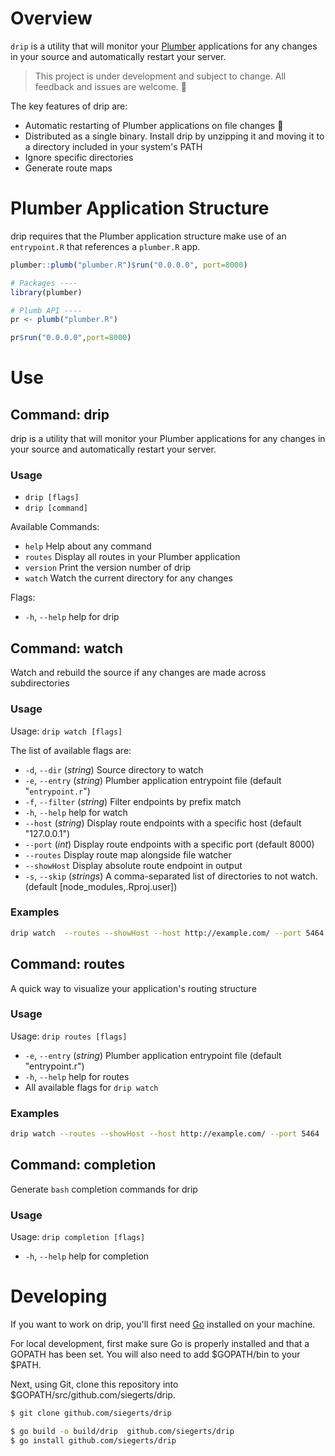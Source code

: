 # Overview

`drip` is a utility that will monitor your [Plumber](https://www.rplumber.io) applications for any changes in your source and automatically restart your server.

> This project is under development and subject to change. All feedback and issues are welcome. 🍻

The key features of drip are:

- Automatic restarting of Plumber applications on file changes 🚀
- Distributed as a single binary. Install drip by unzipping it and moving it to a directory included in your system's PATH
- Ignore specific directories
- Generate route maps

# Plumber Application Structure

drip requires that the Plumber application structure make use of an `entrypoint.R` that references a `plumber.R` app.

```r
plumber::plumb("plumber.R")$run("0.0.0.0", port=8000)
```

```r
# Packages ----
library(plumber)

# Plumb API ----
pr <- plumb("plumber.R")

pr$run("0.0.0.0",port=8000)
```

# Use

## Command: drip

drip is a utility that will monitor your Plumber applications for any changes in
your source and automatically restart your server.

### Usage

- `drip [flags]`
- `drip [command]`

Available Commands:

- `help` Help about any command
- `routes` Display all routes in your Plumber application
- `version` Print the version number of drip
- `watch` Watch the current directory for any changes

Flags:

- `-h`, `--help` help for drip

## Command: watch

Watch and rebuild the source if any changes are made across subdirectories

### Usage

Usage: `drip watch [flags]`

The list of available flags are:

- `-d`, `--dir` (_string_) Source directory to watch
- `-e`, `--entry` (_string_) Plumber application entrypoint file (default "`entrypoint.r`")
- `-f`, `--filter` (_string_) Filter endpoints by prefix match
- `-h`, `--help` help for watch
- `--host` (_string_) Display route endpoints with a specific host (default "127.0.0.1")
- `--port` (_int_) Display route endpoints with a specific port (default 8000)
- `--routes` Display route map alongside file watcher
- `--showHost` Display absolute route endpoint in output
- `-s`, `--skip` (_strings_) A comma-separated list of directories to not watch. (default [node_modules,.Rproj.user])

### Examples

```sh
drip watch  --routes --showHost --host http://example.com/ --port 5464 -f sum
```

## Command: routes

A quick way to visualize your application's routing structure

### Usage

Usage: `drip routes [flags]`

- `-e`, `--entry` (_string_) Plumber application entrypoint file (default "entrypoint.r")
- `-h`, `--help` help for routes
- All available flags for `drip watch`

### Examples

```sh
drip watch --routes --showHost --host http://example.com/ --port 5464
```

## Command: completion

Generate `bash` completion commands for drip

### Usage

Usage: `drip completion [flags]`

- `-h`, `--help` help for completion

# Developing

If you want to work on drip, you'll first need [Go](https://golang.org/) installed on your machine.

For local development, first make sure Go is properly installed and that a GOPATH has been set. You will also need to add $GOPATH/bin to your $PATH.

Next, using Git, clone this repository into \$GOPATH/src/github.com/siegerts/drip.

```sh
$ git clone github.com/siegerts/drip
```

```sh
$ go build -o build/drip  github.com/siegerts/drip
$ go install github.com/siegerts/drip
```
